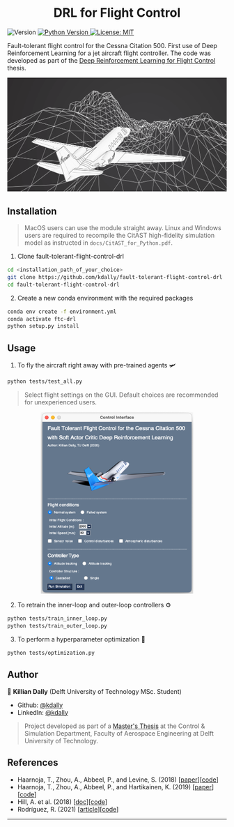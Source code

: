 <h1 align="center">DRL for Flight Control </h1>
<p>
  <img alt="Version" src="https://shields.io/badge/version-0.1.1-blue.svg" />
  <a href="#" target="_blank">
   <img alt="Python Version" src="https://shields.io/badge/python-v3.7-blue.svg" />
    <a href="#" target="_blank">
    <img alt="License: MIT" src="https://img.shields.io/github/license/kdally/fault-tolerant-flight-control-drl" />
  </a>
</p>


Fault-tolerant flight control for the Cessna Citation 500. First use of Deep Reinforcement Learning for a jet aircraft flight controller. The code was developed as part of the [Deep Reinforcement Learning for Flight Control](http://resolver.tudelft.nl/uuid:fcef2325-4c90-4276-8bfc-1e230724c68a) thesis.

<p align="center">
  <img src="assets/citation_550_header.png" width="750"/>
</p>

## Installation
> MacOS users can use the module straight away.
> Linux and Windows users are required to recompile the CitAST high-fidelity simulation model as instructed in `docs/CitAST_for_Python.pdf`.

1. Clone fault-tolerant-flight-control-drl
```sh
cd <installation_path_of_your_choice>
git clone https://github.com/kdally/fault-tolerant-flight-control-drl
cd fault-tolerant-flight-control-drl
```

2. Create a new conda environment with the required packages

```sh
conda env create -f environment.yml
conda activate ftc-drl
python setup.py install
```

## Usage

1. To fly the aircraft right away with pre-trained agents 🛩
```sh
python tests/test_all.py
```

> Select flight settings on the GUI. Default choices are recommended for unexperienced users.

<p align="center">
  <img src="assets/gui.png" width="350"/>
</p>


2. To retrain the inner-loop and outer-loop controllers ⚙️
```sh
python tests/train_inner_loop.py
python tests/train_outer_loop.py
```

3. To perform a hyperparameter optimization 🎯
```sh
python tests/optimization.py
```


## Author

👤 **Killian Dally**
(Delft University of Technology MSc. Student)
* Github: [@kdally](https://github.com/kdally)
* LinkedIn: [@kdally](https://linkedin.com/in/kdally)

> Project developed as part of a [Master's Thesis](http://resolver.tudelft.nl/uuid:fcef2325-4c90-4276-8bfc-1e230724c68a) at the Control & Simulation Department, Faculty of Aerospace Engineering at Delft University of Technology.

## References

* Haarnoja, T., Zhou, A., Abbeel, P., and Levine, S. (2018) [[paper](https://arxiv.org/abs/1801.01290)][[code](https://github.com/haarnoja/sac/tree/master/sac)]
* Haarnoja, T., Zhou, A., Abbeel, P., and Hartikainen, K. (2019) [[paper](https://arxiv.org/abs/1812.05905)][[code](https://github.com/rail-berkeley/softlearning/)]
* Hill, A. et al. (2018) [[doc](https://stable-baselines.readthedocs.io/)][[code](https://github.com/hill-a/stable-baselines)]
* Rodríguez, R. (2021) [[article](https://medium.com/codestory/3d-animations-made-simple-with-matlab-visualizing-flight-test-data-and-simulation-results-ed399cdcc711)][[code](https://github.com/Ro3code/aircraft_3d_animation)]



***
